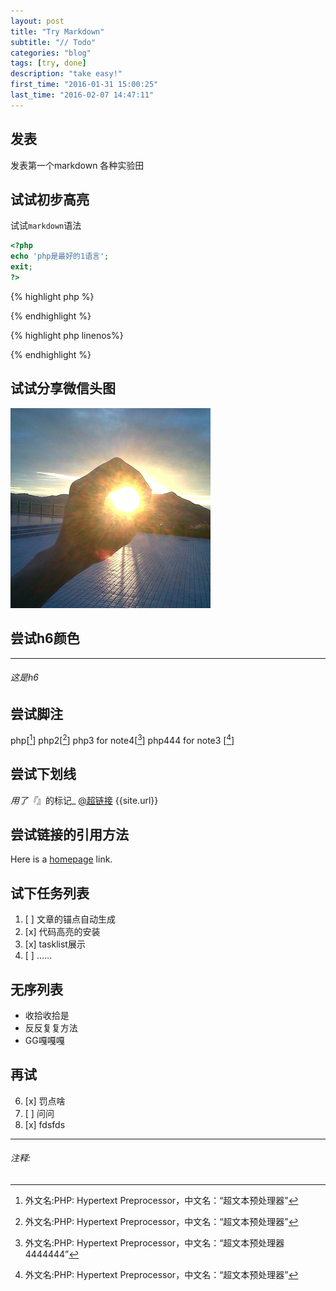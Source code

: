 ```yaml
---
layout: post
title: "Try Markdown"
subtitle: "// Todo"
categories: "blog"
tags: [try, done]
description: "take easy!"
first_time: "2016-01-31 15:00:25"
last_time: "2016-02-07 14:47:11"
---
```


## 发表
发表第一个markdown
各种实验田

## 试试初步高亮

试试`markdown`语法

```php
<?php
echo 'php是最好的1语言';
exit;
?>
```

{% highlight php %}
<?php
echo 'fafa';
// Todo
function a() {
    exit('heee');
}
?>
{% endhighlight %}

{% highlight php linenos%}
<?php
echo 'fafa';
// Todo
function a() {
    exit('heee');
}
?>
{% endhighlight %}

## 试试分享微信头图

![wx题图](/img/wx_share_default.jpg "wxshare")

## 尝试h6颜色
---

###### 这是h6

## 尝试脚注

php[[^1]]
php2[[^note2]]
php3 for note4[[^note4]]
php444 for note3 [[^note3]]

## 尝试下划线

_用了『_』的标记_
[@超链接](http://bluebiu.com)
{{site.url}}

## 尝试链接的引用方法
Here is a [homepage][link1] link.

## 试下任务列表

1. [ ] 文章的锚点自动生成
2. [x] 代码高亮的安装
3. [x] tasklist展示
4. [ ] ……

## 无序列表

* 收拾收拾是
* 反反复复方法
* GG嘎嘎嘎

## 再试

6. [x] 罚点啥
9. [ ] 问问
10. [x] fdsfds

---

###### 注释:
[^1]: 外文名:PHP: Hypertext Preprocessor，中文名：“超文本预处理器”
[^note2]: 外文名:PHP: Hypertext Preprocessor，中文名：“超文本预处理器”
[^note4]: 外文名:PHP: Hypertext Preprocessor，中文名：“超文本预处理器4444444”
[^note3]: 外文名:PHP: Hypertext Preprocessor，中文名：“超文本预处理器”

[link1]: http://bluebiu.com "biubiu's blog"